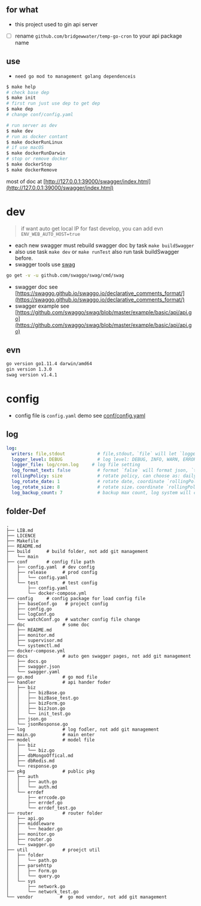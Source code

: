 ## for what

- this project used to gin api server
- [ ] rename `github.com/bridgewwater/temp-go-cron` to your api package name

## use

- `need go mod to management golang dependenceis`

```sh
$ make help
# check base dep
$ make init
# first run just use dep to get dep
$ make dep
# change conf/config.yaml

# run server as dev
$ make dev
# run as docker contant
$ make dockerRunLinux
# if use macOS
$ make dockerRunDarwin
# stop or remove docker
$ make dockerStop
$ make dockerRemove
```

most of doc at [http://127.0.0.1:39000/swagger/index.html](http://127.0.0.1:39000/swagger/index.html)

# dev

> if want auto get local IP for fast develop, you can add evn `ENV_WEB_AUTO_HOST=true`

- each new swagger must rebuild swagger doc by task `make buildSwagger`
- also use task `make dev` or `make runTest` also run task buildSwagger before.
- swagger tools use [swag](https://github.com/swaggo/swag)
```sh
go get -v -u github.com/swaggo/swag/cmd/swag
```

- swagger doc see [https://swaggo.github.io/swaggo.io/declarative_comments_format/](https://swaggo.github.io/swaggo.io/declarative_comments_format/)
- swagger example see [https://github.com/swaggo/swag/blob/master/example/basic/api/api.go](https://github.com/swaggo/swag/blob/master/example/basic/api/api.go)

## evn

```bash
go version go1.11.4 darwin/amd64
gin version 1.3.0
swag version v1.4.1
```

# config

- config file is `config.yaml` demo see [conf/config.yaml](conf/config.yaml)

## log

```yaml
log:
  writers: file,stdout            # file,stdout。`file` will let `logger_file` to file，`stdout` will show at std, most of time use bose
  logger_level: DEBUG             # log level: DEBUG, INFO, WARN, ERROR, FATAL
  logger_file: log/cron.log     # log file setting
  log_format_text: false          # format `false` will format json, `true` will show abs
  rollingPolicy: size             # rotate policy, can choose as: daily, size. `daily` store as daily，`size` will save as max
  log_rotate_date: 1              # rotate date, coordinate `rollingPolicy: daily`
  log_rotate_size: 8              # rotate size，coordinate `rollingPolicy: size`
  log_backup_count: 7             # backup max count, log system will compress the log file when log reaches rotate set, this set is max file count
```

## folder-Def

```
.
├── LIB.md
├── LICENCE
├── Makefile
├── README.md
├── build      # build folder, not add git management
│   └── main
├── conf       # config file path
│   ├── config.yaml  # dev config
│   ├── release      # prod config
│   │   └── config.yaml
│   └── test         # test config
│       ├── config.yaml
│       └── docker-compose.yml
├── config     # config package for load config file
│   ├── baseConf.go   # project config
│   ├── config.go
│   ├── logConf.go
│   └── watchConf.go  # watcher config file change
├── doc              # some doc
│   ├── README.md
│   ├── monitor.md
│   ├── supervisor.md
│   └── systemctl.md
├── docker-compose.yml
├── docs             # auto gen swagger pages, not add git management
│   ├── docs.go
│   ├── swagger.json
│   └── swagger.yaml
├── go.mod           # go mod file
├── handler          # api hander foder
│   ├── biz
│   │   ├── bizBase.go
│   │   ├── bizBase_test.go
│   │   ├── bizForm.go
│   │   ├── bizJson.go
│   │   └── init_test.go
│   ├── json.go
│   └── jsonResponse.go
├── log              # log fodler, not add git management 
├── main.go          # main enter
├── model            # model file
│   ├── biz
│   │   └── biz.go
│   ├── dbMongoOffical.md
│   ├── dbRedis.md
│   └── response.go
├── pkg              # public pkg
│   ├── auth
│   │   ├── auth.go
│   │   └── auth.md
│   └── errdef
│       ├── errcode.go
│       ├── errdef.go
│       └── errdef_test.go
├── router           # router folder
│   ├── api.go
│   ├── middleware
│   │   └── header.go
│   ├── monitor.go
│   ├── router.go
│   └── swagger.go
├── util             # proejct util
│   ├── folder
│   │   └── path.go
│   ├── parsehttp
│   │   ├── Form.go
│   │   └── query.go
│   └── sys
│       ├── network.go
│       └── network_test.go
└── vendor          #  go mod vendor, not add git management
```
